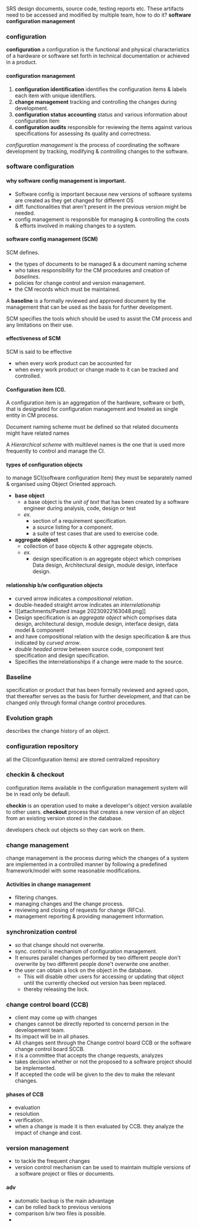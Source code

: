 SRS design documents, source code, testing reports etc. These artifacts need to be accessed and modified by multiple team, how to do it? **software configuration management**

### configuration

**configuration** a configuration is the functional and physical characteristics of a hardware or software set forth in technical documentation or achieved in a product. 
#### configuration management 
1. **configuration identification** identifies the configuration items & labels each item with unique identifiers.
2. **change management** tracking and controlling the changes during development. 
3. **configuration status accounting** status and various information about configuration item 
4. **configuration audits** responsible for reviewing the items against various specifications for assessing its quality and correctness. 

*configuration management* is the process of coordinating the software development by tracking, modifying & controlling changes to the software. 


### software configuration  
#### why software config management is important. 
- Software config is important because new versions of software systems are created as they get changed for different OS 
- diff. functionalities that aren't present in the previous version might be needed. 
- config management is responsible for managing & controlling the costs & efforts involved in making changes to a system. 


#### software config management (SCM)
SCM defines. 
- the types of documents to be managed & a document naming scheme
- who takes responsibility for the CM procedures and creation of *baselines*. 
- policies for change control and version management. 
- the CM records which must be maintained. 

A **baseline** is a formally reviewed and approved document by the management that can be used as the basis for further development. 

SCM specifies the tools which should be used to assist the CM process and any limitations on their use. 

#### effectiveness of SCM
SCM is said to be effective
- when every work product can be accounted for
- when every work product or change made to it can be tracked and controlled.

#### Configuration item (CI). 
A configuration item is an aggregation of the hardware, software or both, that is designated for configuration management and treated as single entity in CM process. 

Document naming scheme must be defined so that related documents might have related names

A *Hierarchical scheme* with multilevel names is the one that is used more frequently to control and manage the CI. 
#### types of configuration objects
to manage SCI(software configuration Item) they must be separately named & organised using Object Oriented approach. 
- **base object** 
	- a base object is the *unit of text* that has been created by a software engineer during analysis, code, design or test
	- *ex.*
		- section of a requirement specification. 
		- a source listing for a component. 
		- a suite of test cases that are used to exercise code. 
- **aggregate object**
	- collection of base objects & other aggregate objects. 
	- *ex.*
		- design specification is an aggregate object which comprises Data design, Architectural design, module design, interface design. 


#### relationship b/w configuration objects
- curved arrow indicates a *compositional relation*. 
- double-headed straight arrow indicates an *interrelationship*
- ![[attachments/Pasted image 20230922163048.png]]
- Design specification is an *aggregate object* which comprises data design, architectural design, module design, interface design, data model & component
- and have compositional relation with the design specification & are thus indicated by *curved arrow*. 
- *double headed arrow* between source code, component test specification and design specification.
- Specifies the interrelationships if a change were made to the source. 

### Baseline 
specification or product that has been formally reviewed and agreed upon, that thereafter serves as the basis for further development, and that can be changed only through formal change control procedures. 
### Evolution graph
describes the change history of an object. 


### configuration repository
all the CI(configuration items) are stored 
centralized repository 


### checkin & checkout
configuration items available in the configuration management system will be in read only be default.

**checkin** is an operation used to make a developer's object version available to other users.
**checkout** process that creates a new version of an object from an existing version stored in the database. 

developers check out objects so they can work on them. 


### change management 
change management is the process during which the changes of a system are implemented in a controlled manner by following a predefined framework/model with some reasonable modifications. 

#### Activities in change management 
- filtering changes. 
- managing changes and the change process. 
- reviewing and closing of requests for change (RFCs).
- management reporting & providing management information. 



### synchronization control 
- so that change should not overwrite. 
- sync. control is mechanism of configuration management. 
- It ensures parallel changes performed by two different people don't overwrite by two different people done't overwrite one another. 
- the user can obtain a lock on the object in the database. 
	- This will disable other users for accessing or updating that object until the currently checked out  version has been replaced. 
	- thereby releasing the lock. 


### change control board (CCB)
- client may come up with changes 
- changes cannot be directly reported to concernd person in the developement team. 
- Its impact will be in all phases. 
- All changes sent through the Change control board CCB or the software change control board SCCB. 
- it is a committee that accepts the change requests, analyzes 
- takes decision whether or not the proposed to a software project should be implemented. 
- If accepted the code will be given to the dev to make the relevant changes. 

#### phases of CCB
- evaluation 
- resolution 
- verification. 
- when a change is made it is then evaluated by CCB. they analyze the impact of change and cost. 


### version management 
- to tackle the frequent changes 
- version control mechanism can be used to maintain multiple versions of a software project or files or documents. 


#### adv
- automatic backup is the main advantage 
- can be rolled back to previous versions
- comparison b/w two files is possible.
- 


